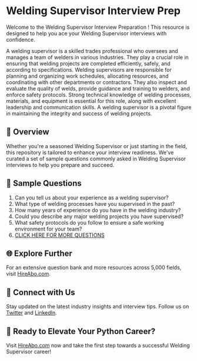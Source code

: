# Welding Supervisor Interview Prep

Welcome to the Welding Supervisor Interview Preparation ! This resource is designed to help you ace your Welding Supervisor interviews with confidence.

A welding supervisor is a skilled trades professional who oversees and manages a team of welders in various industries. They play a crucial role in ensuring that welding projects are completed efficiently, safely, and according to specifications. Welding supervisors are responsible for planning and organizing work schedules, allocating resources, and coordinating with other departments or contractors. They also inspect and evaluate the quality of welds, provide guidance and training to welders, and enforce safety protocols. Strong technical knowledge of welding processes, materials, and equipment is essential for this role, along with excellent leadership and communication skills. A welding supervisor is a pivotal figure in maintaining the integrity and success of welding projects.

## 🚀 Overview

Whether you're a seasoned Welding Supervisor or just starting in the field, this repository is tailored to enhance your interview readiness. We've curated a set of sample questions commonly asked in Welding Supervisor interviews to help you prepare and succeed.

## 📝 Sample Questions

1. Can you tell us about your experience as a welding supervisor?
2. What type of welding processes have you supervised in the past?
3. How many years of experience do you have in the welding industry?
4. Could you describe any major welding projects you have supervised?
5. What safety protocols do you follow to ensure a safe working environment for your team?
6. [CLICK HERE FOR MORE QUESTIONS](https://hireabo.com/job/12_3_6/Welding%20Supervisor)

## 🌐 Explore Further

For an extensive question bank and more resources across 5,000 fields, visit [HireAbo.com](https://www.hireabo.com).

## 📱 Connect with Us

Stay updated on the latest industry insights and interview tips. Follow us on [Twitter](https://twitter.com/hireabo) and [LinkedIn](https://www.linkedin.com/in/hire-abo-3609972a8/).

## 🚀 Ready to Elevate Your Python Career?

Visit [HireAbo.com](https://www.hireabo.com) now and take the first step towards a successful Welding Supervisor career!